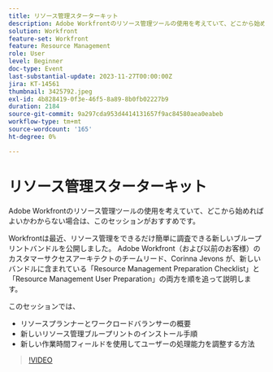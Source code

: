 ```yaml
---
title: リソース管理スターターキット
description: Adobe Workfrontのリソース管理ツールの使用を考えていて、どこから始めればよいかわからない場合は、このセッションがおすすめです。 Workfrontは最近、リソース管理をできるだけ簡単に調査できる新しいブループリントバンドルを公開しました。
solution: Workfront
feature-set: Workfront
feature: Resource Management
role: User
level: Beginner
doc-type: Event
last-substantial-update: 2023-11-27T00:00:00Z
jira: KT-14561
thumbnail: 3425792.jpeg
exl-id: 4b828419-0f3e-46f5-8a89-8b0fb02227b9
duration: 2184
source-git-commit: 9a297cda953d4414131657f9ac84580aea0eabeb
workflow-type: tm+mt
source-wordcount: '165'
ht-degree: 0%

---
```


# リソース管理スターターキット

Adobe Workfrontのリソース管理ツールの使用を考えていて、どこから始めればよいかわからない場合は、このセッションがおすすめです。

Workfrontは最近、リソース管理をできるだけ簡単に調査できる新しいブループリントバンドルを公開しました。 Adobe Workfront（および以前のお客様）のカスタマーサクセスアーキテクトのチームリード、Corinna Jevons が、新しいバンドルに含まれている「Resource Management Preparation Checklist」と「Resource Management User Preparation」の両方を順を追って説明します。

このセッションでは、

* リソースプランナーとワークロードバランサーの概要
* 新しいリソース管理ブループリントのインストール手順
* 新しい作業時間フィールドを使用してユーザーの処理能力を調整する方法

>[!VIDEO](https://video.tv.adobe.com/v/3425792/?learn=on)
